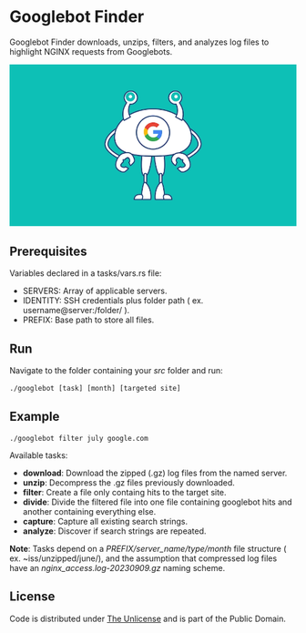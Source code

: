 # Googlebot Finder

Googlebot Finder downloads, unzips, filters, and analyzes log files to highlight NGINX requests from Googlebots.

![Googlebot](googlebot.webp)

## Prerequisites

Variables declared in a tasks/vars.rs file:

- SERVERS: Array of applicable servers.
- IDENTITY: SSH credentials plus folder path ( ex. username@server:/folder/ ).
- PREFIX: Base path to store all files.

## Run

Navigate to the folder containing your *src* folder and run:

``` console
./googlebot [task] [month] [targeted site]
```

## Example

``` console
./googlebot filter july google.com
```

Available tasks: 
- **download**: Download the zipped (.gz) log files from the named server.
- **unzip**: Decompress the .gz files previously downloaded.
- **filter**: Create a file only containg hits to the target site.
- **divide**: Divide the filtered file into one file containing googlebot hits and another containing everything else.
- **capture**: Capture all existing search strings.
- **analyze**: Discover if search strings are repeated.

**Note**: Tasks depend on a *PREFIX/server_name/type/month* file structure ( ex. ~iss/unzipped/june/), and the assumption that compressed log files have an *nginx_access.log-20230909.gz* naming scheme.

## License

Code is distributed under [The Unlicense](https://github.com/nausicaan/free/blob/main/LICENSE.md) and is part of the Public Domain.
